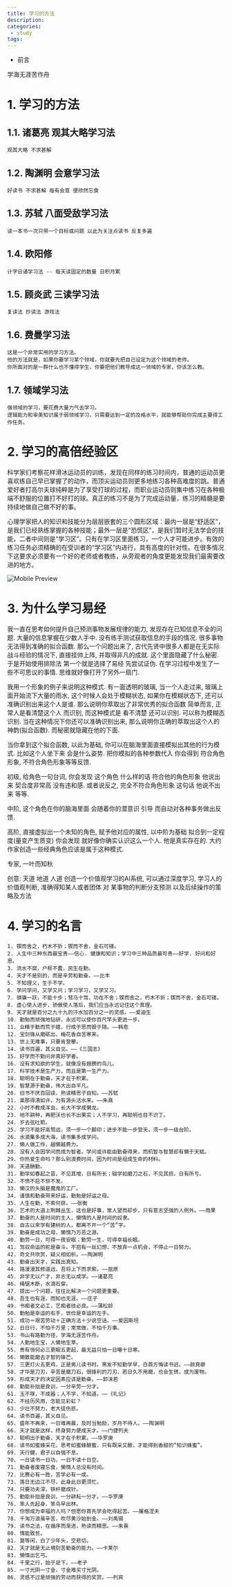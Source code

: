 ```yaml
---
title: 学习的方法
description:
categories:
 - study
tags:
---
```


- 前言

学海无涯苦作舟

# 1. 学习的方法

## 1.1. 诸葛亮 观其大略学习法
```
观其大略 不求甚解
```
## 1.2. 陶渊明 会意学习法
```
好读书 不求甚解 每有会意 便欣然忘食
```
## 1.3. 苏轼 八面受敌学习法
```
读一本书一次只带一个目标或问题 以此为关注点读书 反复多遍
```
## 1.4. 欧阳修
```
计字日诵学习法 -- 每天读固定的数量 日积月累
```
## 1.5. 顾炎武 三读学习法
```
复读法 抄读法 游戏法
```
## 1.6. 费曼学习法
```
这是一个非常实用的学习方法。
他的方法就是，如果你要学习某个领域，你就要先把自己设定为这个领域的老师。
你所面对的是一群什么也不懂得学生，你要把他们教导成这一领域的专家，你该怎么教。
```
## 1.7. 领域学习法
```
强领域的学习，要花费大量力气去学习。
逻辑能力和审美知识属于弱领域学习，只需要达到一定的及格水平，就能够帮助你完成主要得工作任务。
```

# 2. 学习的高倍经验区
科学家们考察花样滑冰运动员的训练，发现在同样的练习时间内，普通的运动员更喜欢练自己早已掌握了的动作，而顶尖运动员则更多地练习各种高难度的跳。普通爱好者打高尔夫球纯粹是为了享受打球的过程，而职业运动员则集中练习在各种极端不舒服的位置打不好打的球。真正的练习不是为了完成运动量，练习的精髓是要持续地做自己做不好的事。

心理学家把人的知识和技能分为层层嵌套的三个圆形区域：最内一层是“舒适区”，是我们已经熟练掌握的各种技能；最外一层是“恐慌区”，是我们暂时无法学会的技能，二者中间则是“学习区”。只有在学习区里面练习，一个人才可能进步。有效的练习任务必须精确的在受训者的“学习区”内进行，具有高度的针对性。在很多情况下这要求必须要有一个好的老师或者教练，从旁观者的角度更能发现我们最需要改进的地方。


![Mobile Preview](/assets/images/yin/学习吸收率金字塔.png)

# 3. 为什么学习易经
我一直在思考如何提升自己预测事物发展规律的能力, 发现存在已知信息不全的问题. 大量的信息掌握在少数人手中. 没有练手测试获取信息的手段的情况. 很多事物无法得到准确的拟合函数.
那么一个问题出来了, 古代先贤中很多人都是在无实际战斗经验的情况下, 直接挂帅上阵, 并取得非凡的成就. 这个里面隐藏了什么秘密.
于是开始使用排除法
第一个就是选择了易经 先尝试证伪. 在学习过程中发生了一些不可思议的事情. 思维就好像打开了另外一扇门.

我用一个形象的例子来说明这种模式.
有一面透明的玻璃, 当一个人走过来, 玻璃上面开始流下大量的雨水, 这个时候人会处于模糊状态, 如果你在模糊状态下, 还可以准确识别出来这个人是谁. 那么说明你萃取出了非常优秀的拟合函数
简单而言, 正常人是看清楚这个人 而识别, 而这种模式是 看不清楚 还可以识别. 可以称为模糊态识别. 当在这种情况下你还可以准确识别出来, 那么说明你正确的萃取出这个人的神韵(拟合函数).
而秘密就隐藏在他的下面.

当你拿到这个拟合函数, 以此为基础, 你可以在脑海里面直接模拟出其他的行为模式. 比如这个人坐下来 会是什么姿势. 把你模拟的各种参数代入 你会得到 符合角色形象, 不符合角色形象等等反馈.

初级, 给角色一句台词, 你会发现 这个角色 什么样的话 符合他的角色形象 他说出来 契合度非常高 没有违和感. 或者说反之, 完全不符合角色形象 这句话 他说不出来 等等.

中阶, 这个角色在你的脑海里面  会随着你的潜意识 引导 而自动对各种事务做出反馈.

高阶, 直接虚拟出一个未知的角色, 赋予他对应的属性, 以中阶为基础 拟合到一定程度(量变产生质变) 你会发现 就好像你确实认识这么一个人. 他是真实存在的. 大约作家创造一些经典角色应该是属于这种模式.

专家, 一叶而知秋

创意:
天道 地道 人道
创造一个价值观学习的AI系统, 可以通过深度学习, 学习人的价值观判断, 准确得知某人或者团体 对 某事物的判断分支预测 以及后续操作的策略及方法


# 4. 学习的名言
```
1. 锲而舍之，朽木不折；锲而不舍，金石可镂。
2. 人生中三种东西最宝贵——信心. 健康和知识；学习中三种品质最可贵——好学. 好问和好思。
3. 流水不腐，户枢不蠹，民生在勤。
4. 天才不是别的，而是辛劳和勤奋。——比丰
5. 不知理义，生于不学。
6. 学问学问，又学又问；学习学习，又学又习。
7. 骐骥一跃，不能十步；驽马十驾，功在不舍；锲而舍之，朽木不折；锲而不舍，金石可镂。
8. 虚心使人进步，骄傲使人落后，我们应当永远记住这个真理。
9. 天才就是百分之九十九的汗水加百分之一的灵感。——爱迪生
10. 勤勉而顽强地钻研，永远可以使你百尺竿头更进一步。
11. 业精于勤而荒于嬉，行成于思而毁于随。——韩愈
12. 宝剑锋从磨砺出，梅花香自苦寒来。
13. 世上无难事，只要肯登攀。
14. 读书百遍，其义自见。——《三国志》
15. 好学而不勤问非真好学者。
16. 没有求知欲的学生，就像没有翅膀的鸟儿。
17. 科学技术是生产力，而且是第一生产力。
18. 聪明在于勤奋，天才在于积累。
19. 智慧源于勤奋，伟大出自平凡。
20. 旧书不厌百回读，熟读精思子自知。——苏轼
21. 渠那得清如许，为有源头活水来。——朱熹
22. 小时不教成浑虫，长大不学成懒龙。
23. 地不耕种，再肥沃也长不出果实；人不学习，再聪明也目不识丁。
24. 岁去弦吐箭。
25. 学习不能好高骛远，须一步一个脚印；进步不能一步登天，须一步一级台阶。
26. 水滴集多成大海，读书集多成学问。
27. 懒人做工作，越懒越费力。
28. 没有人会因学问而成为智者。学问或许能由勤奋得来，而机智与智慧却有懒于天赋。
29. 你热爱生命吗？那么别浪费时间，因为时间是组成生命的材料。
30. 天道酬勤。
31. 勤学如春起之苗，不见其增，日有所长；辍学如磨刀之石，不见其损，日有所亏。
32. 不愤不启不悱不发。
33. 懒汉的头脑是魔鬼的工厂。
34. 谨慎和勤奋带来好运，勤勉是好运之母。
35. 人生在勤，不索何获。——张衡
36. 艺术的大道上荆棘丛生，这也是好事，常人望而却步，只有意志坚强的人例外。——雨果
37. 勤奋的人是时间的主人，懒惰的人是时间的奴隶。
38. 自古以来学有建树的人，都离不开一个“苦”字。
39. 勤奋是成功之母，懒惰乃万恶之源。
40. 勤劳一日，可得一夜安眠；勤劳一生，可得幸福长眠。
41. 驾驭命运的舵是奋斗。不抱有一丝幻想，不放弃一点机会，不停止一日努力。
42. 奇文共欣赏，疑义相如析。——陶渊明
43. 勤奋出天才，实践出真知。
44. 路漫漫其修道远，吾将上下而求索。——屈原
45. 非学无以广才，非志无以成学。——诸葛亮
46. 绳锯木断，水滴石穿。
47. 提出一个问题，往往比解决一个问题更重要。
48. 吾生也有涯，而知也无涯。——庄子
49. 书痴者文必工，艺痴者技必良。——蒲松龄
50. 勤勉是幸运的右手，世俭是幸运的左手。
51. 成功＝艰苦劳动＋正确方法＋少说空话。——爱因斯坦
52. 日日行，不怕千万里；常常做，不怕千万事。
53. 书山有路勤为径，学海无涯苦作舟。
54. 人勤地生宝，人懒地生草。
55. 贵有恒何必三更眠五更起，最无益只怕一日曝十日寒。
56. 懒散能磨去才智的锋芒。
57. 三更灯火五更鸡，正是男儿读书时。黑发不知勤学早，白首方悔读书迟。——颜真卿
58. 才华是刀刃，辛苦是磨刀石，很锋利的刀刃，若日久不用磨，也会生锈，成为废物。
59. 形成天才的决定因素应该是勤奋。——郭沫若
60. 勤能补拙是良训，一分辛劳一分才。
61. 玉不啄，不成器；人不学，不知道。——《礼记》
62. 不经历风雨，怎能见彩虹？
63. 少壮不努力，老大徒伤悲。
64. 读书百遍，其义自见。
65. 盛年不再来，一日难再晨，及时当勉励，岁月不待人。——陶渊明
66. 天才就是这样，终身努力便成天才。——门捷列夫
67. 聪明出于勤奋，天才在于积累。——华罗庚
68. 读书如蜜蜂采花，思考如蜜蜂酿蜜，只有既采又酿，才能得到香甜的“知识蜂蜜”。
69. 天行健，君子以自强不息。
70. 一日读书一日功，一日不读十日空。
71. 勤奋者废寝忘食，懒惰人总没有时间。
72. 比赛必有一胜，苦学必有一成。
73. 落日无边江不尽，此身此日更须忙。
74. 只要功夫深，铁杆磨成针。
75. 勤能补拙是良训，一分耕耘一分才。——华罗庚
76. 笨人先起身，笨鸟早出林。
77. 你想成为幸福的人吗？但愿你首先学会吃得起苦。——屠格涅夫
78. 千淘万浪虽辛苦，吹尽黄沙始到金。——刘禹锡
79. 读书之法，在循序而渐进，熟读而精思。——朱熹
80. 惰能致贫。
81. 莫等闲，白了少年头，空悲切。
82. 天才就是无止境刻苦勤奋的能力。——卡莱尔
83. 懒惰出乞丐。
84. 千里之行，始于足下。——老子
85. 一寸光阴一寸金，寸金难买寸光阴。
86. 灵感不过是顽强的劳动而获得的奖赏。——列宾
```
